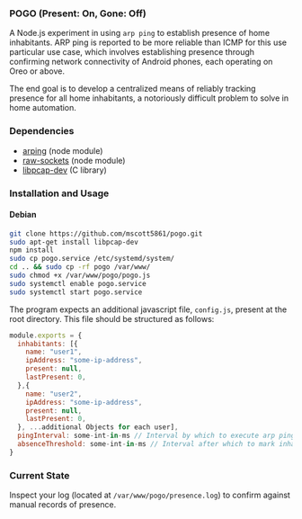 ### POGO (Present: On, Gone: Off)

A Node.js experiment in using `arp ping` to establish presence of home inhabitants. ARP ping is reported to be more reliable than ICMP for this use particular use case, which involves establishing presence through confirming network connectivity of Android phones, each operating on Oreo or above.

The end goal is to develop a centralized means of reliably tracking presence for all home inhabitants, a notoriously difficult problem to solve in home automation.

### Dependencies

* [arping](https://github.com/dresende/node-arping) (node module)
* [raw-sockets](https://github.com/nospaceships/node-raw-socket) (node module)
* [libpcap-dev](https://packages.debian.org/stretch/libpcap-dev) (C library)


### Installation and Usage

#### Debian

```bash
git clone https://github.com/mscott5861/pogo.git
sudo apt-get install libpcap-dev
npm install
sudo cp pogo.service /etc/systemd/system/
cd .. && sudo cp -rf pogo /var/www/
sudo chmod +x /var/www/pogo/pogo.js
sudo systemctl enable pogo.service
sudo systemctl start pogo.service
```

The program expects an additional javascript file, `config.js`, present at the root directory. This file should be structured as follows:

```javascript
module.exports = {
  inhabitants: [{
    name: "user1",
    ipAddress: "some-ip-address",
    present: null,
    lastPresent: 0,
  },{
    name: "user2",
    ipAddress: "some-ip-address",
    present: null,
    lastPresent: 0,
  }, ...additional Objects for each user],
  pingInterval: some-int-in-ms // Interval by which to execute arp ping,
  absenceThreshold: some-int-in-ms // Interval after which to mark inhabitant as gone
}
```
### Current State

Inspect your log (located at `/var/www/pogo/presence.log`) to confirm against manual records of presence.
